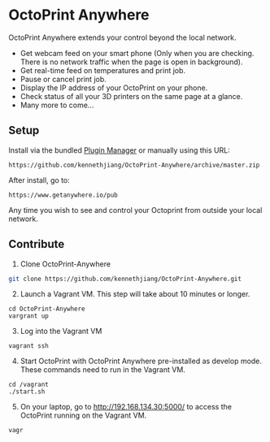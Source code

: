 # OctoPrint Anywhere

OctoPrint Anywhere extends your control beyond the local network.

* Get webcam feed on your smart phone (Only when you are checking. There is no network traffic when the page is open in background).
* Get real-time feed on temperatures and print job.
* Pause or cancel print job.
* Display the IP address of your OctoPrint on your phone.
* Check status of all your 3D printers on the same page at a glance.
* Many more to come...

## Setup

Install via the bundled [Plugin Manager](https://github.com/foosel/OctoPrint/wiki/Plugin:-Plugin-Manager)
or manually using this URL:

    https://github.com/kennethjiang/OctoPrint-Anywhere/archive/master.zip

After install, go to:

    https://www.getanywhere.io/pub

Any time you wish to see and control your Octoprint from outside your local network. 

## Contribute

1. Clone OctoPrint-Anywhere

```bash
git clone https://github.com/kennethjiang/OctoPrint-Anywhere.git
```

2. Launch a Vagrant VM. This step will take about 10 minutes or longer.

```
cd OctoPrint-Anywhere
vargrant up
```

3. Log into the Vagrant VM

```
vagrant ssh
```

4. Start OctoPrint with OctoPrint Anywhere pre-installed as develop mode. These commands need to run in the Vagrant VM.

```
cd /vagrant
./start.sh
```

5. On your laptop, go to http://192.168.134.30:5000/ to access the OctoPrint running on the Vagrant VM.

```
vagr
